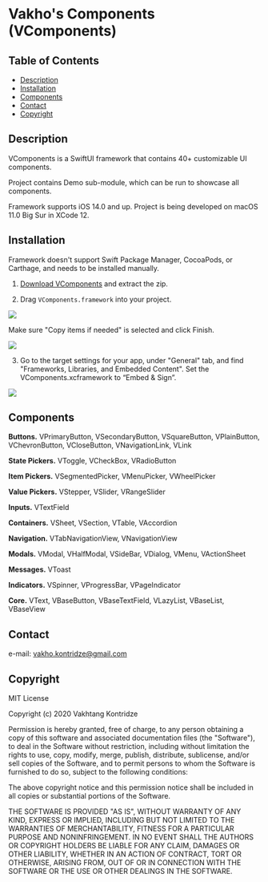 # Vakho's Components (VComponents)

## Table of Contents
- [Description](#description)
- [Installation](#installation)
- [Components](#components)
- [Contact](#contact)
- [Copyright](#copyright)

## Description
VComponents is a SwiftUI framework that contains 40+ customizable UI components.

Project contains Demo sub-module, which can be run to showcase all components.

Framework supports iOS 14.0 and up. Project is being developed on macOS 11.0 Big Sur in XCode 12.

## Installation
Framework doesn't support Swift Package Manager, CocoaPods, or Carthage, and needs to be installed manually.

1. [Download VComponents](https://github.com/VakhoKontridze/files/blob/main/VComponents.framework.zip?raw=true) and extract the zip.

2. Drag `VComponents.framework` into your project.

<img src="./img/ManualInstallation1">

Make sure "Copy items if needed" is selected and click Finish.

<img src="./img/ManualInstallation2">

3. Go to the target settings for your app, under "General" tab, and find "Frameworks, Libraries, and Embedded Content". Set the VComponents.xcframework to “Embed & Sign”.

<img src="./img/ManualInstallation3">

## Components

**Buttons.** VPrimaryButton, VSecondaryButton, VSquareButton, VPlainButton, VChevronButton, VCloseButton, VNavigationLink, VLink

**State Pickers.** VToggle, VCheckBox, VRadioButton

**Item Pickers.** VSegmentedPicker, VMenuPicker, VWheelPicker

**Value Pickers.** VStepper, VSlider, VRangeSlider

**Inputs.** VTextField

**Containers.** VSheet, VSection, VTable, VAccordion

**Navigation.** VTabNavigationView, VNavigationView

**Modals.** VModal, VHalfModal, VSideBar, VDialog, VMenu, VActionSheet

**Messages.** VToast

**Indicators.** VSpinner, VProgressBar, VPageIndicator

**Core.** VText, VBaseButton, VBaseTextField, VLazyList, VBaseList, VBaseView

## Contact
e-mail: [vakho.kontridze@gmail.com](mailto:vakho.kontridze@gmail.com)

## Copyright
MIT License

Copyright (c) 2020 Vakhtang Kontridze

Permission is hereby granted, free of charge, to any person obtaining a copy
of this software and associated documentation files (the "Software"), to deal
in the Software without restriction, including without limitation the rights
to use, copy, modify, merge, publish, distribute, sublicense, and/or sell
copies of the Software, and to permit persons to whom the Software is
furnished to do so, subject to the following conditions:

The above copyright notice and this permission notice shall be included in all
copies or substantial portions of the Software.

THE SOFTWARE IS PROVIDED "AS IS", WITHOUT WARRANTY OF ANY KIND, EXPRESS OR
IMPLIED, INCLUDING BUT NOT LIMITED TO THE WARRANTIES OF MERCHANTABILITY,
FITNESS FOR A PARTICULAR PURPOSE AND NONINFRINGEMENT. IN NO EVENT SHALL THE
AUTHORS OR COPYRIGHT HOLDERS BE LIABLE FOR ANY CLAIM, DAMAGES OR OTHER
LIABILITY, WHETHER IN AN ACTION OF CONTRACT, TORT OR OTHERWISE, ARISING FROM,
OUT OF OR IN CONNECTION WITH THE SOFTWARE OR THE USE OR OTHER DEALINGS IN THE
SOFTWARE.
